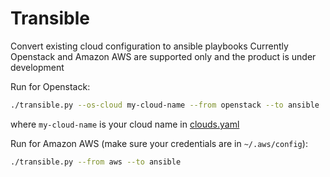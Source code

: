 # Transible

Convert existing cloud configuration to ansible playbooks
Currently Openstack and Amazon AWS are supported only and the product is under development

Run for Openstack:
```bash
./transible.py --os-cloud my-cloud-name --from openstack --to ansible
```
where `my-cloud-name` is your cloud name in [clouds.yaml](https://docs.openstack.org/python-openstackclient/train/configuration/index.html#configuration-files)

Run for Amazon AWS (make sure your credentials are in `~/.aws/config`):
```bash
./transible.py --from aws --to ansible
```
